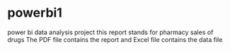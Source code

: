 # powerbi1
power bi data analysis project 
this report stands for pharmacy sales of drugs 
The PDF file contains the report and Excel file contains the data file
